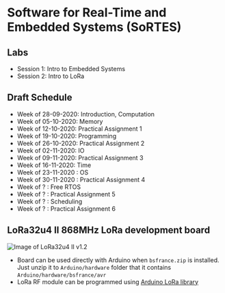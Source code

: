 # Software for Real-Time and Embedded Systems (SoRTES)
## Labs
- Session 1: Intro to Embedded Systems
- Session 2: Intro to LoRa

## Draft Schedule
- Week of 28-09-2020: Introduction, Computation
- Week of 05-10-2020: Memory
- Week of 12-10-2020: Practical Assignment 1
- Week of 19-10-2020: Programming
- Week of 26-10-2020: Practical Assignment 2
- Week of 02-11-2020: IO
- Week of 09-11-2020: Practical Assignment 3
- Week of 16-11-2020: Time
- Week of 23-11-2020 : OS
- Week of 30-11-2020 : Practical Assignment 4
- Week of ? : Free RTOS
- Week of ? : Practical Assignment 5
- Week of ? : Scheduling
- Week of ? : Practical Assignment 6

## LoRa32u4 II 868MHz LoRa development board
![Image of LoRa32u4 II v1.2](master/lora32u4.png)

- Board can be used directly with Arduino when `bsfrance.zip` is installed.
Just unzip it to `Arduino/hardware` folder that it contains `Arduino/hardware/bsfrance/avr`
- LoRa RF module can be programmed using [Arduino LoRa library](https://github.com/sandeepmistry/arduino-LoRa)
